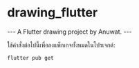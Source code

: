 # drawing_flutter

--- A Flutter drawing project by Anuwat. ---

ใช้คำสั่งต่อไปนี้เพื่อลงแพ็กเกจทั้งหมดในโปรเจกต์:

```bash
flutter pub get


